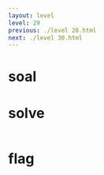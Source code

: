 ```yaml
---
layout: level
level: 29
previous: ./level 28.html
next: ./level 30.html
---
```


# soal

# solve
```bash

```

# flag
